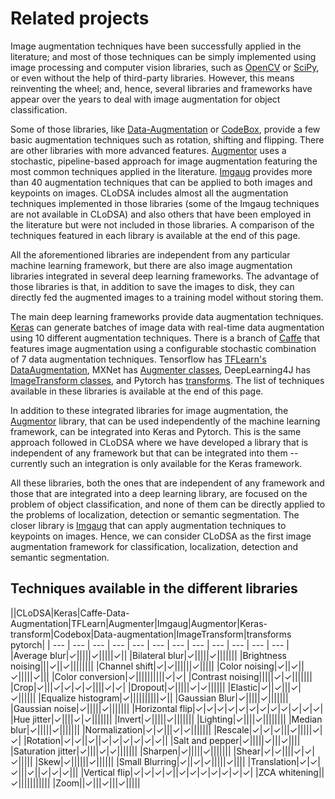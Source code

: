 # Related projects

Image augmentation techniques have been successfully applied in the literature; and most of those techniques can be simply implemented using image processing and computer vision libraries, such as [OpenCV](https://opencv.org/) or [SciPy](https://www.scipy.org/), or even without the help of third-party libraries. However, this means reinventing the wheel; and, hence, several libraries and frameworks have appear over the years to deal with image augmentation for object classification. 

Some of those libraries, like [Data-Augmentation](https://github.com/outlace/Data-Augmentation) or [CodeBox](https://codebox.net/pages/image-augmentation-with-python), provide a few basic augmentation techniques such as  rotation, shifting and flipping. There are other libraries with more advanced features. [Augmentor](http://arxiv.org/abs/1708.04680) uses a stochastic, pipeline-based approach for image augmentation featuring the most common techniques applied in the literature. [Imgaug](https://github.com/aleju/imgaug) provides more than 40 augmentation techniques that can be applied to both images and keypoints on images. CLoDSA includes almost all the augmentation techniques implemented in those libraries (some of the Imgaug techniques are not available in CLoDSA) and also others that have been employed in the literature but were not included in those libraries. A comparison of the techniques featured in each library is available at the end of this page. 

All the aforementioned libraries are independent from any particular machine learning framework, but there are also image augmentation libraries integrated in several deep learning frameworks. The advantage of those libraries is that, in addition to save the images to disk, they can directly fed the augmented images to a training model without storing them. 

The main deep learning frameworks provide data augmentation techniques. [Keras](https://keras.io/preprocessing/image/) can generate batches of image data with real-time data augmentation using 10 different augmentation techniques. There is a branch of [Caffe](https://github.com/ShaharKatz/Caffe-Data-Augmentation) that features image augmentation using a configurable stochastic combination of 7 data augmentation techniques. Tensorflow has [TFLearn's DataAugmentation](https://github.com/tflearn/tflearn), MXNet has [Augmenter classes](http://arxiv.org/abs/1512.01274), DeepLearning4J has [ImageTransform classes](http://deeplearning4j.org), and Pytorch has [transforms](http://pytorch.org/). The list of techniques available in these libraries is available at the end of this page. 

In addition to these integrated libraries for image augmentation, the [Augmentor](http://arxiv.org/abs/1708.04680) library, that can be used independently of the machine learning framework, can be integrated into Keras and Pytorch. This is the same approach followed in CLoDSA where we have developed a library that is independent of any framework but that can be integrated into them -- currently such an integration is only available for the Keras framework. 

All these libraries, both the ones that are independent of any framework and those that are integrated into a deep learning library, are focused on the problem of object classification, and none of them can be directly applied to the problems of localization, detection or semantic segmentation. The closer library is [Imgaug](https://github.com/aleju/imgaug) that can apply augmentation techniques to keypoints on images. Hence, we can consider CLoDSA as the first image augmentation framework for classification, localization, detection and semantic segmentation. 

## Techniques available in the different libraries

||CLoDSA|Keras|Caffe-Data-Augmentation|TFLearn|Augmenter|Imgaug|Augmentor|Keras-transform|Codebox|Data-augmentation|ImageTransform|transforms pytorch|
| --- | --- | --- | --- | --- | --- | --- | --- | --- | --- | --- | --- |
|Average blur|✓|||||✓|||||✓||
|Bilateral blur|✓|||||✓|||||||
|Brightness noising|||✓||✓||||||||
|Channel shift|✓|✓||||||✓|||||
|Color noising|✓||✓||✓|||||✓|||
|Color conversion|✓||||||||||✓|✓|
|Contrast noising|||||✓|✓|||||||
|Crop|✓|||✓|✓|✓|✓||||✓|✓|
|Dropout|✓|||||✓|✓||||||
|Elastic|✓||✓|||✓|✓||||||
|Equalize histogram|✓||||||||||✓||
|Gaussian Blur|✓|||||✓|||||||
|Gaussian noise|✓|||||✓|||||||
|Horizontal flip|✓|✓|✓|✓|✓|✓|✓|✓|✓|✓|✓|✓|
|Hue jitter|✓||||✓|✓|||||||
|Invert|✓|||||✓|||||||
|Lighting|✓||||✓||||||||
|Median blur|✓|||||✓|||||||
|Normalization|✓|✓|||✓|✓|||||||
|Rescale|✓|✓|✓|||✓|||||✓|✓|
|Rotation|✓|✓||✓||✓|✓|✓|✓|✓|✓||
|Salt and pepper|✓|||||✓|||✓||||
|Saturation jitter|✓||||✓|✓|||||||
|Sharpen|✓|||||✓|||||||
|Shear|✓|✓||||✓|✓|✓|||||
|Skew|✓||||||✓||||||
|Small Blurring|✓||✓|✓|||||✓||||
|Translation|✓|✓|✓|||✓||✓|✓|✓|||
|Vertical flip|✓|✓|✓|✓||✓|✓|✓|✓|✓|✓|✓|
|ZCA whitening||✓|||||||||||
|Zoom||✓|||✓|||✓|||||
